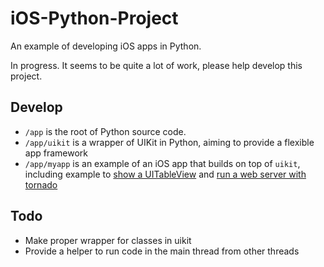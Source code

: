 iOS-Python-Project
==================

An example of developing iOS apps in Python.

In progress. It seems to be quite a lot of work, please help develop this project.

Develop
-------

- `/app` is the root of Python source code.
- `/app/uikit` is a wrapper of UIKit in Python, aiming to provide a flexible app framework
- `/app/myapp` is an example of an iOS app that builds on top of `uikit`, including example to
[show a UITableView](https://github.com/clowwindy/iOS-Python-Project/blob/master/app/myapp/ui.py)
and [run a web server with tornado](https://github.com/clowwindy/iOS-Python-Project/blob/master/app/myapp/web.py)

Todo
----

- Make proper wrapper for classes in uikit
- Provide a helper to run code in the main thread from other threads
